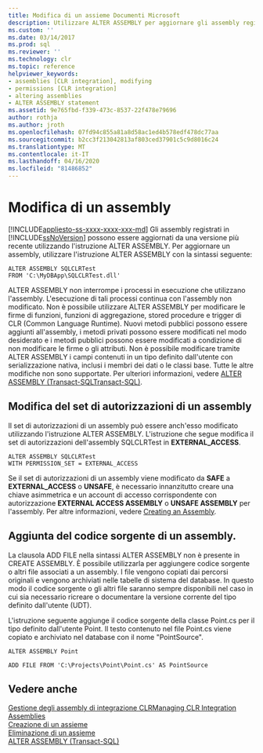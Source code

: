 ```yaml
---
title: Modifica di un assieme Documenti Microsoft
description: Utilizzare ALTER ASSEMBLY per aggiornare gli assembly registrati in SQL ServerSQL Server.Use ALTER ASSEMBLY to update assemblies registered in SQL ServerSQL Server. È inoltre possibile modificare il set di autorizzazioni e aggiungere codice sorgente o altri file per un assembly.
ms.custom: ''
ms.date: 03/14/2017
ms.prod: sql
ms.reviewer: ''
ms.technology: clr
ms.topic: reference
helpviewer_keywords:
- assemblies [CLR integration], modifying
- permissions [CLR integration]
- altering assemblies
- ALTER ASSEMBLY statement
ms.assetid: 9e765fbd-f339-473c-8537-22f478e79696
author: rothja
ms.author: jroth
ms.openlocfilehash: 07fd94c855a81a8d58ac1ed4b578edf478dc77aa
ms.sourcegitcommit: b2cc3f213042813af803ced37901c5c9d8016c24
ms.translationtype: MT
ms.contentlocale: it-IT
ms.lasthandoff: 04/16/2020
ms.locfileid: "81486852"
---
```

# <a name="altering-an-assembly"></a>Modifica di un assembly
[!INCLUDE[appliesto-ss-xxxx-xxxx-xxx-md](../../../includes/appliesto-ss-xxxx-xxxx-xxx-md.md)]
  Gli assembly registrati in [!INCLUDE[ssNoVersion](../../../includes/ssnoversion-md.md)] possono essere aggiornati da una versione più recente utilizzando l'istruzione ALTER ASSEMBLY. Per aggiornare un assembly, utilizzare l'istruzione ALTER ASSEMBLY con la sintassi seguente:  
  
```  
ALTER ASSEMBLY SQLCLRTest  
FROM 'C:\MyDBApp\SQLCLRTest.dll'  
```  
  
 ALTER ASSEMBLY non interrompe i processi in esecuzione che utilizzano l'assembly. L'esecuzione di tali processi continua con l'assembly non modificato. Non è possibile utilizzare ALTER ASSEMBLY per modificare le firme di funzioni, funzioni di aggregazione, stored procedure e trigger di CLR (Common Language Runtime). Nuovi metodi pubblici possono essere aggiunti all'assembly, i metodi privati possono essere modificati nel modo desiderato e i metodi pubblici possono essere modificati a condizione di non modificare le firme o gli attributi. Non è possibile modificare tramite ALTER ASSEMBLY i campi contenuti in un tipo definito dall'utente con serializzazione nativa, inclusi i membri dei dati o le classi base. Tutte le altre modifiche non sono supportate. Per ulteriori informazioni, vedere [ALTER ASSEMBLY &#40;Transact-SQLTransact-SQL&#41;](../../../t-sql/statements/alter-assembly-transact-sql.md).  
  
## <a name="changing-the-permission-set-of-an-assembly"></a>Modifica del set di autorizzazioni di un assembly  
 Il set di autorizzazioni di un assembly può essere anch'esso modificato utilizzando l'istruzione ALTER ASSEMBLY. L'istruzione che segue modifica il set di autorizzazioni dell'assembly SQLCLRTest in **EXTERNAL_ACCESS**.  
  
```  
ALTER ASSEMBLY SQLCLRTest  
WITH PERMISSION_SET = EXTERNAL_ACCESS   
```  
  
 Se il set di autorizzazioni di un assembly viene modificato da **SAFE** a **EXTERNAL_ACCESS** o **UNSAFE**, è necessario innanzitutto creare una chiave asimmetrica e un account di accesso corrispondente con autorizzazione **EXTERNAL ACCESS ASSEMBLY** o **UNSAFE ASSEMBLY** per l'assembly. Per altre informazioni, vedere [Creating an Assembly](../../../relational-databases/clr-integration/assemblies/creating-an-assembly.md).  
  
## <a name="adding-the-source-code-of-an-assembly"></a>Aggiunta del codice sorgente di un assembly.  
 La clausola ADD FILE nella sintassi ALTER ASSEMBLY non è presente in CREATE ASSEMBLY. È possibile utilizzarla per aggiungere codice sorgente o altri file associati a un assembly. I file vengono copiati dai percorsi originali e vengono archiviati nelle tabelle di sistema del database. In questo modo il codice sorgente o gli altri file saranno sempre disponibili nel caso in cui sia necessario ricreare o documentare la versione corrente del tipo definito dall'utente (UDT).  
  
 L'istruzione seguente aggiunge il codice sorgente della classe Point.cs per il tipo definito dall'utente Point. Il testo contenuto nel file Point.cs viene copiato e archiviato nel database con il nome "PointSource".  
  
 `ALTER ASSEMBLY Point`  
  
 `ADD FILE FROM 'C:\Projects\Point\Point.cs' AS PointSource`  
  
## <a name="see-also"></a>Vedere anche  
 [Gestione degli assembly di integrazione CLRManaging CLR Integration Assemblies](../../../relational-databases/clr-integration/assemblies/managing-clr-integration-assemblies.md)   
 [Creazione di un assieme](../../../relational-databases/clr-integration/assemblies/creating-an-assembly.md)   
 [Eliminazione di un assieme](../../../relational-databases/clr-integration/assemblies/dropping-an-assembly.md)   
 [ALTER ASSEMBLY &#40;Transact-SQL&#41;](../../../t-sql/statements/alter-assembly-transact-sql.md)  
  
  
